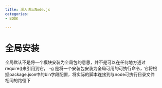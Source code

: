 ```yaml
---
title: 深入浅出Node.js
categories: 
- BOOK

---
```




# 全局安装
全局默认不是将一个模块安装为全局包的意思，并不是可以在任何地方通过require()来引用到它，
-g 是将一个安装包安装为全局可用的可执行命令，它将根据package.json中的bin字段配置，将实际的脚本连接到与node可执行目录文件相同的路径下
